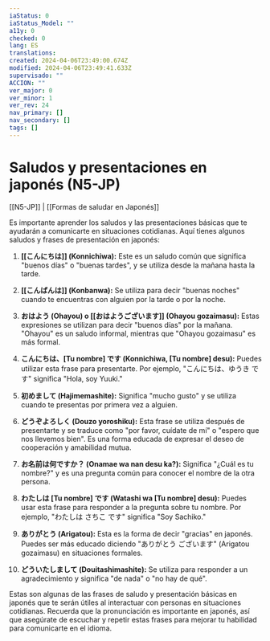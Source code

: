 ```yaml
---
iaStatus: 0
iaStatus_Model: ""
a11y: 0
checked: 0
lang: ES
translations: 
created: 2024-04-06T23:49:00.674Z
modified: 2024-04-06T23:49:41.633Z
supervisado: ""
ACCION: ""
ver_major: 0
ver_minor: 1
ver_rev: 24
nav_primary: []
nav_secondary: []
tags: []
---
```

# Saludos y presentaciones en japonés (N5-JP)

[[N5-JP]] | [[Formas de saludar en Japonés]]

Es importante aprender los saludos y las presentaciones básicas que te ayudarán a comunicarte en situaciones cotidianas. Aquí tienes algunos saludos y frases de presentación en japonés:

1. **[[こんにちは]] (Konnichiwa):** Este es un saludo común que significa "buenos días" o "buenas tardes", y se utiliza desde la mañana hasta la tarde.
    
2. **[[こんばんは]] (Konbanwa):** Se utiliza para decir "buenas noches" cuando te encuentras con alguien por la tarde o por la noche.
    
3. **おはよう (Ohayou) o [[おはようございます]] (Ohayou gozaimasu):** Estas expresiones se utilizan para decir "buenos días" por la mañana. "Ohayou" es un saludo informal, mientras que "Ohayou gozaimasu" es más formal.
    
4. **こんにちは、[Tu nombre] です (Konnichiwa, [Tu nombre] desu):** Puedes utilizar esta frase para presentarte. Por ejemplo, "こんにちは、ゆうき です" significa "Hola, soy Yuuki."
    
5. **初めまして (Hajimemashite):** Significa "mucho gusto" y se utiliza cuando te presentas por primera vez a alguien.
    
6. **どうぞよろしく (Douzo yoroshiku):** Esta frase se utiliza después de presentarte y se traduce como "por favor, cuídate de mí" o "espero que nos llevemos bien". Es una forma educada de expresar el deseo de cooperación y amabilidad mutua.
    
7. **お名前は何ですか？ (Onamae wa nan desu ka?):** Significa "¿Cuál es tu nombre?" y es una pregunta común para conocer el nombre de la otra persona.
    
8. **わたしは [Tu nombre] です (Watashi wa [Tu nombre] desu):** Puedes usar esta frase para responder a la pregunta sobre tu nombre. Por ejemplo, "わたしは さちこ です" significa "Soy Sachiko."
    
9. **ありがとう (Arigatou):** Esta es la forma de decir "gracias" en japonés. Puedes ser más educado diciendo "ありがとう ございます" (Arigatou gozaimasu) en situaciones formales.
    
10. **どういたしまして (Douitashimashite):** Se utiliza para responder a un agradecimiento y significa "de nada" o "no hay de qué".
    

Estas son algunas de las frases de saludo y presentación básicas en japonés que te serán útiles al interactuar con personas en situaciones cotidianas. Recuerda que la pronunciación es importante en japonés, así que asegúrate de escuchar y repetir estas frases para mejorar tu habilidad para comunicarte en el idioma.
